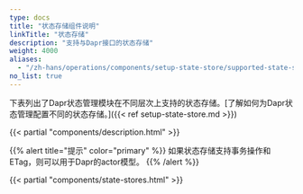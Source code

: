 ```yaml
---
type: docs
title: "状态存储组件说明"
linkTitle: "状态存储"
description: "支持与Dapr接口的状态存储"
weight: 4000
aliases:
  - "/zh-hans/operations/components/setup-state-store/supported-state-stores/"
no_list: true
---
```


下表列出了Dapr状态管理模块在不同层次上支持的状态存储。[了解如何为Dapr状态管理配置不同的状态存储。]({{< ref setup-state-store.md >}})

{{< partial "components/description.html" >}}

{{% alert title="提示" color="primary" %}}
如果状态存储支持事务操作和ETag，则可以用于Dapr的actor模型。
{{% /alert %}}

{{< partial "components/state-stores.html" >}}
